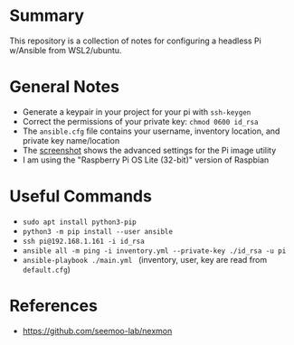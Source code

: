 # Summary
This repository is a collection of notes for configuring a headless Pi w/Ansible from WSL2/ubuntu.

# General Notes
* Generate a keypair in your project for your pi with `ssh-keygen`
* Correct the permissions of your private key: `chmod 0600 id_rsa`
* The `ansible.cfg` file contains your username, inventory location, and private key name/location
* The [screenshot](pi-imager-settings.png) shows the advanced settings for the Pi image utility
* I am using the "Raspberry Pi OS Lite (32-bit)" version of Raspbian
 
# Useful Commands
* `sudo apt install python3-pip`
* `python3 -m pip install --user ansible`
* `ssh pi@192.168.1.161 -i id_rsa`
* `ansible all -m ping -i inventory.yml --private-key ./id_rsa -u pi`
* `ansible-playbook ./main.yml ` (inventory, user, key are read from `default.cfg`)

# References
* <https://github.com/seemoo-lab/nexmon>
